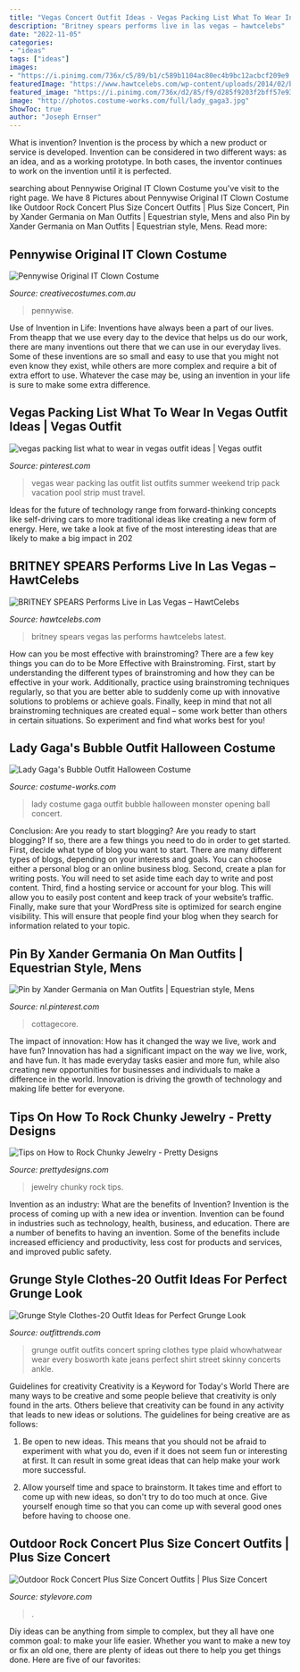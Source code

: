 ```yaml
---
title: "Vegas Concert Outfit Ideas - Vegas Packing List What To Wear In Vegas Outfit Ideas"
description: "Britney spears performs live in las vegas – hawtcelebs"
date: "2022-11-05"
categories:
- "ideas"
tags: ["ideas"]
images:
- "https://i.pinimg.com/736x/c5/89/b1/c589b1104ac80ec4b9bc12acbcf209e9.jpg"
featuredImage: "https://www.hawtcelebs.com/wp-content/uploads/2014/02/britney-spears-performs-live-in-las-vegas_30.jpg"
featured_image: "https://i.pinimg.com/736x/d2/85/f9/d285f9203f2bff57e9391e0b7eee31c8.jpg"
image: "http://photos.costume-works.com/full/lady_gaga3.jpg"
ShowToc: true
author: "Joseph Ernser"
---
```



What is invention?
Invention is the process by which a new product or service is developed. Invention can be considered in two different ways: as an idea, and as a working prototype. In both cases, the inventor continues to work on the invention until it is perfected.

	

		
searching about Pennywise Original IT Clown Costume you've visit to the right page. We have 8 Pictures about Pennywise Original IT Clown Costume like Outdoor Rock Concert Plus Size Concert Outfits | Plus Size Concert, Pin by Xander Germania on Man Outfits | Equestrian style, Mens and also Pin by Xander Germania on Man Outfits | Equestrian style, Mens. Read more:
		
    
## Pennywise Original IT Clown Costume

<img loading=lazy src="https://www.creativecostumes.com.au/wp-content/uploads/2018/07/CC_April_18_213-768x1024.jpg" onerror="this.onerror=null;this.src='https://tse4.mm.bing.net/th?id=OIP.dNA8Mti6p9uNXnGjDyWdOAHaJ4&amp;pid=15.1';" alt="Pennywise Original IT Clown Costume">

_Source: creativecostumes.com.au_

>pennywise. 

	

Use of Invention in Life:
Inventions have always been a part of our lives. From theapp that we use every day to the device that helps us do our work, there are many inventions out there that we can use in our everyday lives. Some of these inventions are so small and easy to use that you might not even know they exist, while others are more complex and require a bit of extra effort to use. Whatever the case may be, using an invention in your life is sure to make some extra difference.

    
## Vegas Packing List What To Wear In Vegas Outfit Ideas | Vegas Outfit

<img loading=lazy src="https://i.pinimg.com/736x/c5/89/b1/c589b1104ac80ec4b9bc12acbcf209e9.jpg" onerror="this.onerror=null;this.src='https://tse1.mm.bing.net/th?id=OIP.Rn-Eno23tnsMX6EqhXJYwwHaKV&amp;pid=15.1';" alt="vegas packing list what to wear in vegas outfit ideas | Vegas outfit">

_Source: pinterest.com_

>vegas wear packing las outfit list outfits summer weekend trip pack vacation pool strip must travel. 

	

Ideas for the future of technology range from forward-thinking concepts like self-driving cars to more traditional ideas like creating a new form of energy. Here, we take a look at five of the most interesting ideas that are likely to make a big impact in 202
    
## BRITNEY SPEARS Performs Live In Las Vegas – HawtCelebs

<img loading=lazy src="https://www.hawtcelebs.com/wp-content/uploads/2014/02/britney-spears-performs-live-in-las-vegas_30.jpg" onerror="this.onerror=null;this.src='https://tse3.mm.bing.net/th?id=OIP.mxlslpjDJkOA8aLmXRDylAHaKm&amp;pid=15.1';" alt="BRITNEY SPEARS Performs Live in Las Vegas – HawtCelebs">

_Source: hawtcelebs.com_

>britney spears vegas las performs hawtcelebs latest. 

	

How can you be most effective with brainstroming?
There are a few key things you can do to be More Effective with Brainstroming. First, start by understanding the different types of brainstroming and how they can be effective in your work. Additionally, practice using brainstroming techniques regularly, so that you are better able to suddenly come up with innovative solutions to problems or achieve goals. Finally, keep in mind that not all brainstroming techniques are created equal – some work better than others in certain situations. So experiment and find what works best for you!

    
## Lady Gaga&#039;s Bubble Outfit Halloween Costume

<img loading=lazy src="http://photos.costume-works.com/full/lady_gaga3.jpg" onerror="this.onerror=null;this.src='https://tse2.mm.bing.net/th?id=OIP.jvua4tjgouPLVbMzYruGRQHaKq&amp;pid=15.1';" alt="Lady Gaga&#039;s Bubble Outfit Halloween Costume">

_Source: costume-works.com_

>lady costume gaga outfit bubble halloween monster opening ball concert. 

	

Conclusion: Are you ready to start blogging?
Are you ready to start blogging? If so, there are a few things you need to do in order to get started. First, decide what type of blog you want to start. There are many different types of blogs, depending on your interests and goals. You can choose either a personal blog or an online business blog. Second, create a plan for writing posts. You will need to set aside time each day to write and post content. Third, find a hosting service or account for your blog. This will allow you to easily post content and keep track of your website’s traffic. Finally, make sure that your WordPress site is optimized for search engine visibility. This will ensure that people find your blog when they search for information related to your topic.

    
## Pin By Xander Germania On Man Outfits | Equestrian Style, Mens

<img loading=lazy src="https://i.pinimg.com/736x/d2/85/f9/d285f9203f2bff57e9391e0b7eee31c8.jpg" onerror="this.onerror=null;this.src='https://tse1.mm.bing.net/th?id=OIP.Hzv2BgZ8AUNXo8mbaxyLzQHaLH&amp;pid=15.1';" alt="Pin by Xander Germania on Man Outfits | Equestrian style, Mens">

_Source: nl.pinterest.com_

>cottagecore. 

	

The impact of innovation: How has it changed the way we live, work and have fun?
Innovation has had a significant impact on the way we live, work, and have fun. It has made everyday tasks easier and more fun, while also creating new opportunities for businesses and individuals to make a difference in the world. Innovation is driving the growth of technology and making life better for everyone.

    
## Tips On How To Rock Chunky Jewelry - Pretty Designs

<img loading=lazy src="https://www.prettydesigns.com/wp-content/uploads/2016/09/how-to-rock-chunky-jewelry.jpg" onerror="this.onerror=null;this.src='https://tse3.mm.bing.net/th?id=OIP._W_SKUVumC7HsxmtPS-RZAAAAA&amp;pid=15.1';" alt="Tips on How to Rock Chunky Jewelry - Pretty Designs">

_Source: prettydesigns.com_

>jewelry chunky rock tips. 

	

Invention as an industry: What are the benefits of Invention?
Invention is the process of coming up with a new idea or invention. Invention can be found in industries such as technology, health, business, and education. There are a number of benefits to having an invention. Some of the benefits include increased efficiency and productivity, less cost for products and services, and improved public safety.

    
## Grunge Style Clothes-20 Outfit Ideas For Perfect Grunge Look

<img loading=lazy src="https://www.outfittrends.com/wp-content/uploads/2016/05/5502af82ed0f8_-_elle-10-grunge-girls-kate-bosworth-v-683x1024.jpg" onerror="this.onerror=null;this.src='https://tse4.mm.bing.net/th?id=OIP.rThcEHcQ9xca-6U6X7sE2gHaLG&amp;pid=15.1';" alt="Grunge Style Clothes-20 Outfit Ideas for Perfect Grunge Look">

_Source: outfittrends.com_

>grunge outfit outfits concert spring clothes type plaid whowhatwear wear every bosworth kate jeans perfect shirt street skinny concerts ankle. 

	

Guidelines for creativity
Creativity is a Keyword for Today's World
There are many ways to be creative and some people believe that creativity is only found in the arts. Others believe that creativity can be found in any activity that leads to new ideas or solutions. The guidelines for being creative are as follows:

1. Be open to new ideas. This means that you should not be afraid to experiment with what you do, even if it does not seem fun or interesting at first. It can result in some great ideas that can help make your work more successful.

2. Allow yourself time and space to brainstorm. It takes time and effort to come up with new ideas, so don't try to do too much at once. Give yourself enough time so that you can come up with several good ones before having to choose one.


    
## Outdoor Rock Concert Plus Size Concert Outfits | Plus Size Concert

<img loading=lazy src="https://www.stylevore.com/wp-content/uploads/2020/01/3cd8960e802da78247248091e556d1eb.jpg" onerror="this.onerror=null;this.src='https://tse3.mm.bing.net/th?id=OIP.nFT9jUnWYBGTOrS7OzvcjgHaI4&amp;pid=15.1';" alt="Outdoor Rock Concert Plus Size Concert Outfits | Plus Size Concert">

_Source: stylevore.com_

>. 

	

Diy ideas can be anything from simple to complex, but they all have one common goal: to make your life easier. Whether you want to make a new toy or fix an old one, there are plenty of ideas out there to help you get things done. Here are five of our favorites: 

